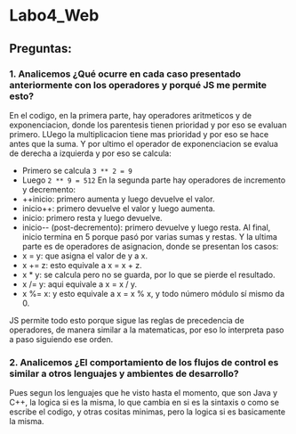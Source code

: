 # Labo4_Web

## Preguntas: 
### 1. Analicemos ¿Qué ocurre en cada caso presentado anteriormente con los operadores y porqué JS me permite esto?
   En el codigo, en la primera parte, hay operadores aritmeticos y de exponenciacion, donde los parentesis tienen prioridad y por eso se evaluan primero. LUego la multiplicacion tiene mas prioridad y por eso se hace antes que la suma. Y por ultimo el operador de exponenciacion se evalua de derecha a izquierda y por eso se calcula:
   - Primero se calcula `3 ** 2 = 9`
  - Luego `2 ** 9 = 512`
En la segunda parte hay operadores de incremento y decremento:
   - ++inicio: primero aumenta y luego devuelve el valor.
   - inicio++: primero devuelve el valor y luego aumenta.
   - inicio: primero resta y luego devuelve.
   - inicio-- (post-decremento): primero devuelve y luego resta.
   Al final, inicio termina en 5 porque pasó por varias sumas y restas.
Y la ultima parte es de operadores de asignacion, donde se presentan los casos: 
   - x = y: que asigna el valor de y a x.
   - x += z: esto equivale a x = x + z.
   - x * y: se calcula pero no se guarda, por lo que se pierde el resultado.
   - x /= y: aqui equivale a x = x / y.
   - x %= x:  y esto equivale a x = x % x, y todo número módulo sí mismo da 0.

JS permite todo esto porque sigue las reglas de precedencia de operadores, de manera similar a la matematicas, por eso lo interpreta paso a paso siguiendo ese orden.

### 2. Analicemos ¿El comportamiento de los flujos de control es similar a otros lenguajes y ambientes de desarrollo?
   Pues segun los lenguajes que he visto hasta el momento, que son Java y C++, la logica si es la misma, lo que cambia en si es la sintaxis o como se escribe el codigo, y otras cositas minimas, pero la logica si es basicamente la misma. 

